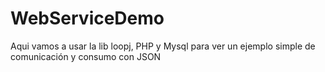 # WebServiceDemo
Aqui vamos a usar la lib loopj, PHP y Mysql para ver un ejemplo simple de comunicación y consumo con JSON
